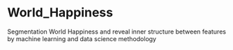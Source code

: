 # World_Happiness
Segmentation World Happiness and reveal inner structure between features by machine learning and data science methodology
